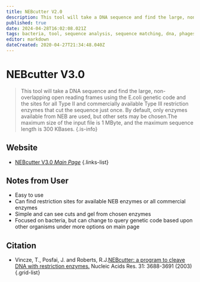 ```yaml
---
title: NEBcutter V2.0
description: This tool will take a DNA sequence and find the large, non-overlapping open reading frames using the E.coli genetic code and the sites for all Type II and commercially available Type III restriction enzymes that cut the sequence just once.
published: true
date: 2024-04-28T16:02:08.021Z
tags: bacteria, tool, sequence analysis, sequence matching, dna, phages
editor: markdown
dateCreated: 2020-04-27T21:34:48.040Z
---
```


# NEBcutter V3.0

> This tool will take a DNA sequence and find the large, non-overlapping open reading frames using the E.coli genetic code and the sites for all Type II and commercially available Type III restriction enzymes that cut the sequence just once. By default, only enzymes available from NEB are used, but other sets may be chosen.The maximum size of the input file is 1 MByte, and the maximum sequence length is 300 KBases. 
{.is-info}

 

## Website 

- [NEBcutter V3.0 *Main Page*](https://nc3.neb.com/NEBcutter/)
 {.links-list}

## Notes from User 
- Easy to use
- Can find restriction sites for available NEB enzymes or all commercial enzymes
- Simple and can see cuts and gel from chosen enzymes
- Focused on bacteria, but can change to query genetic code based upon other organisms under more options on main page

## Citation

- Vincze, T., Posfai, J. and Roberts, R.J.[NEBcutter: a program to cleave DNA with restriction enzymes.](https://academic.oup.com/nar/article/31/13/3688/2904148) Nucleic Acids Res. 31: 3688-3691 (2003)
{.grid-list}